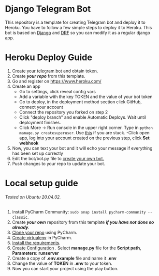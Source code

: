 # Django Telegram Bot

This repository is a template for creating Telegram bot and deploy it to Heroku. You have to follow a few simple steps
to deploy it to Heroku. This bot is based on [Django](https://www.djangoproject.com/)
and [DRF](https://www.django-rest-framework.org/) so you can modify it as a regular django app.

# Heroku Deploy Guide

1. [Create your telegram bot](https://core.telegram.org/bots#3-how-do-i-create-a-bot) and obtain token.
2. Create ___your repo___ from this template.
3. Go and register on https://www.heroku.com/
4. Create an app
    - Go to settings, click reveal config vars
    - Add a variable with the key TOKEN and the value of your bot token
    - Go to deploy, in the deployment method section click GitHub, connect your account
    - Connect the repository you forked on step 2
    - Click "deploy branch" and enable Automatic Deploys. Wait until deployment finishes.
    - Click More -> Run console in the upper right corner. Type in `python manage.py createsuperuser`.
      Use [this](https://docs.djangoproject.com/en/3.2/intro/tutorial02/#creating-an-admin-user) if you are stuck.
      -Click open app, log into your account created on the previous step, click __Set webhook__
5. Now, you can text your bot and it will echo your message if everything has been set up correctly
6. Edit the bot/bot.py file to [create your own bot.](https://github.com/eternnoir/pyTelegramBotAPI)
7. Push changes to your repo to update your bot.

# Local setup guide

###### Tested on Ubuntu 20.04.02.

1. Install PyCharm Community: `sudo snap install pycharm-community --classic`.
2. Create ___your own___ repository from this template ___if you have not done so already___.
3. [Clone your repo](https://www.jetbrains.com/pycharm/guide/tips/create-project-from-github/) using PyCharm.
4. [Create virtualenv](https://www.jetbrains.com/help/pycharm/creating-virtual-environment.html#python_create_virtual_env)
   in PyCharm.
5. [Install the requirements](https://www.jetbrains.com/help/pycharm/managing-dependencies.html#apply_dependencies).
6. [Create Configuration](https://www.jetbrains.com/help/pycharm/creating-and-editing-run-debug-configurations.html#createExplicitly)
   . Select __manage.py__ file for the __Script path__, __Parameters: runserver__
7. Create a copy of __.env.example__ file and name it __.env__
8. Change the value of __TOKEN__ in __.env__ to your token.
9. Now you can start your project using the play button.